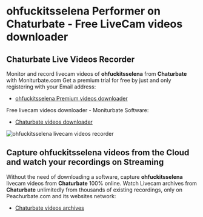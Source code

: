 # ohfuckitsselena Performer on Chaturbate - Free LiveCam videos downloader

## Chaturbate Live Videos Recorder

Monitor and record livecam videos of **ohfuckitsselena** from **Chaturbate** with Moniturbate.com
Get a premium trial for free by just and only registering with your Email address:
* [ohfuckitsselena Premium videos downloader](https://moniturbate.com/request-demo-licence-key.html)

Free livecam videos downloader - Moniturbate Software:
* [Chaturbate videos downloader](https://moniturbate.com/moniturbate-download-software.html)

![ohfuckitsselena livecam videos recorder](https://peachurnet.com/templates/moniturbate-software.png)


## Capture ohfuckitsselena videos from the Cloud and watch your recordings on Streaming

Without the need of downloading a software, capture **ohfuckitsselena** livecam videos from **Chaturbate** 100% online.
Watch Livecam archives from **Chaturbate** unlimitedly from thousands of existing recordings, only on Peachurbate.com and its websites network:
* [Chaturbate videos archives](https://peachurnet.com/)